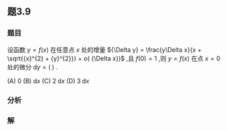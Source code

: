 ## 题3.9
### 题目
设函数 $y = f( x)$ 在任意点 $x$ 处的增量 ${\Delta y} = \frac{y\Delta x}{x + \sqrt{{x}^{2} + {y}^{2}}} + o( {\Delta x})$ ,且 $f( 0)  = 1$ ,则  $y = f( x)$ 在点 $x = 0$ 处的微分 $\mathrm{d}y = ( \;)$ .

(A) 0 (B) $\mathrm{d}x$ (C) $2\mathrm{\;d}x$ (D) $3\mathrm{\;d}x$
### 分析

### 解